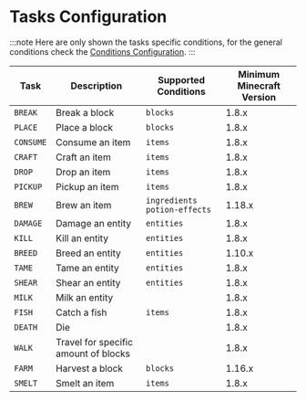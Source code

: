 # Tasks Configuration

:::note
Here are only shown the tasks specific conditions, for the general conditions check
the [Conditions Configuration](/epicachievements/configuration/conditions).
:::

| Task      | Description                          | Supported Conditions           | Minimum Minecraft Version |
|-----------|--------------------------------------|--------------------------------|---------------------------|
| `BREAK`   | Break a block                        | `blocks`                       | 1.8.x                     |
| `PLACE`   | Place a block                        | `blocks`                       | 1.8.x                     |
| `CONSUME` | Consume an item                      | `items`                        | 1.8.x                     |
| `CRAFT`   | Craft an item                        | `items`                        | 1.8.x                     |
| `DROP`    | Drop an item                         | `items`                        | 1.8.x                     |
| `PICKUP`  | Pickup an item                       | `items`                        | 1.8.x                     |
| `BREW`    | Brew an item                         | `ingredients` `potion-effects` | 1.18.x                    |
| `DAMAGE`  | Damage an entity                     | `entities`                     | 1.8.x                     |
| `KILL`    | Kill an entity                       | `entities`                     | 1.8.x                     |
| `BREED`   | Breed an entity                      | `entities`                     | 1.10.x                    |
| `TAME`    | Tame an entity                       | `entities`                     | 1.8.x                     |
| `SHEAR`   | Shear an entity                      | `entities`                     | 1.8.x                     |
| `MILK`    | Milk an entity                       |                                | 1.8.x                     |
| `FISH`    | Catch a fish                         | `items`                        | 1.8.x                     |
| `DEATH`   | Die                                  |                                | 1.8.x                     |
| `WALK`    | Travel for specific amount of blocks |                                | 1.8.x                     |
| `FARM`    | Harvest a block                      | `blocks`                       | 1.16.x                    |
| `SMELT`   | Smelt an item                        | `items`                        | 1.8.x                     |
